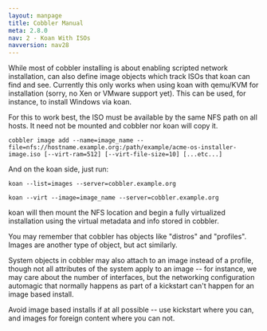 ```yaml
---
layout: manpage
title: Cobbler Manual
meta: 2.8.0
nav: 2 - Koan With ISOs
navversion: nav28
---
```


While most of cobbler installing is about enabling scripted network installation, can also define image objects which
track ISOs that koan can find and see. Currently this only works when using koan with qemu/KVM for installation (sorry,
no Xen or VMware support yet). This can be used, for instance, to install Windows via koan.

For this to work best, the ISO must be available by the same NFS path on all hosts. It need not be mounted and cobbler
nor koan will copy it.

    cobbler image add --name=image_name --file=nfs://hostname.example.org:/path/example/acme-os-installer-image.iso [--virt-ram=512] [--virt-file-size=10] [...etc...]

And on the koan side, just run:

    koan --list=images --server=cobbler.example.org
    
    koan --virt --image=image_name --server=cobbler.example.org

koan will then mount the NFS location and begin a fully virtualized installation using the virtual metadata and info
stored in cobbler.

You may remember that cobbler has objects like "distros" and "profiles". Images are another type of object, but act
similarly.

System objects in cobbler may also attach to an image instead of a profile, though not all attributes of the system
apply to an image -- for instance, we may care about the number of interfaces, but the networking configuration
automagic that normally happens as part of a kickstart can't happen for an image based install.

Avoid image based installs if at all possible -- use kickstart where you can, and images for foreign content where you
can not.

